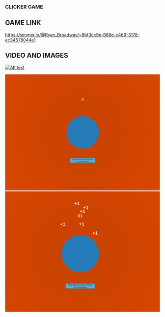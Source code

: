 ### CLICKER GAME
## GAME LINK
https://simmer.io/@Ryan_Broadway/~8bf3cc9e-686e-c469-3178-ec34578044e1

## VIDEO AND IMAGES
[![Alt text](https://img.youtube.com/vi/c7pzVrVtOk8/0.jpg)](https://www.youtube.com/watch?v=c7pzVrVtOk8)

<img src="image/game1.PNG" alt="" class="inline"/>


<img src="image/game2.PNG" alt="" class="inline"/>
